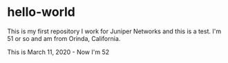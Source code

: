 # hello-world
This is my first repository
I work for Juniper Networks and this is a test. 
I'm 51 or so and am from Orinda, California.

This is March 11, 2020 - Now I'm 52
